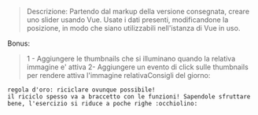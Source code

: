 > Descrizione:
> Partendo dal markup della versione consegnata, creare uno slider usando Vue.
> Usate i dati presenti, modificandone la posizione, in modo che siano utilizzabili nell'istanza di Vue in uso.

Bonus:
> 1 - Aggiungere le thumbnails che si illuminano quando la relativa immagine e' attiva
> 2-  Aggiungere un evento di click sulle thumbnails per rendere attiva l'immagine relativaConsigli del giorno:

    regola d'oro: riciclare ovunque possibile!
    il riciclo spesso va a braccetto con le funzioni! Sapendole sfruttare bene, l'esercizio si riduce a poche righe :occhiolino: